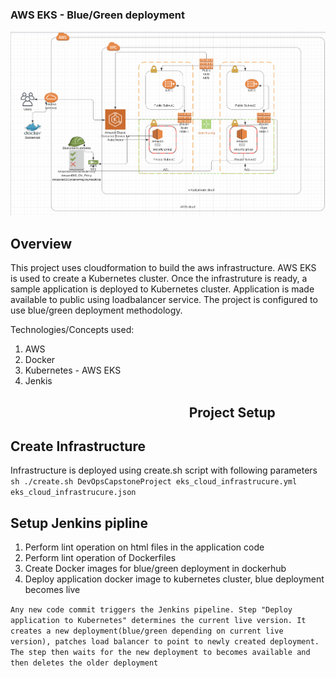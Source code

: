 ### AWS EKS - Blue/Green deployment

![img-1](images/1-Diagram_EKS_blue_green_deployment.png)

## Overview
This project uses cloudformation to build the aws infrastructure. AWS EKS is used to create a Kubernetes cluster. Once the infrastruture is ready, a sample application is deployed to Kubernetes cluster. Application is made available to public using loadbalancer service. The project is configured to use blue/green deployment methodology.

Technologies/Concepts used:
1. AWS
2. Docker
3. Kubernetes - AWS EKS 
4. Jenkis

## &emsp; &emsp; &emsp; &emsp; &emsp; &emsp; &emsp; &emsp; &emsp; &emsp; &emsp; Project Setup

## Create Infrastructure
Infrastructure is deployed using create.sh script with following parameters &nbsp;
``` sh ./create.sh DevOpsCapstoneProject eks_cloud_infrastrucure.yml eks_cloud_infrastrucure.json ```

## Setup Jenkins pipline 
1. Perform lint operation on html files in the application code 
2. Perform lint operation of Dockerfiles
3. Create Docker images for blue/green deployment in dockerhub
4. Deploy application docker image to kubernetes cluster, blue deployment becomes live

```Any new code commit triggers the Jenkins pipeline. Step "Deploy application to Kubernetes" determines the current live version. It creates a new deployment(blue/green depending on current live version), patches load balancer to point to newly created deployment. The step then waits for the new deployment to becomes available and then deletes the older deployment```

